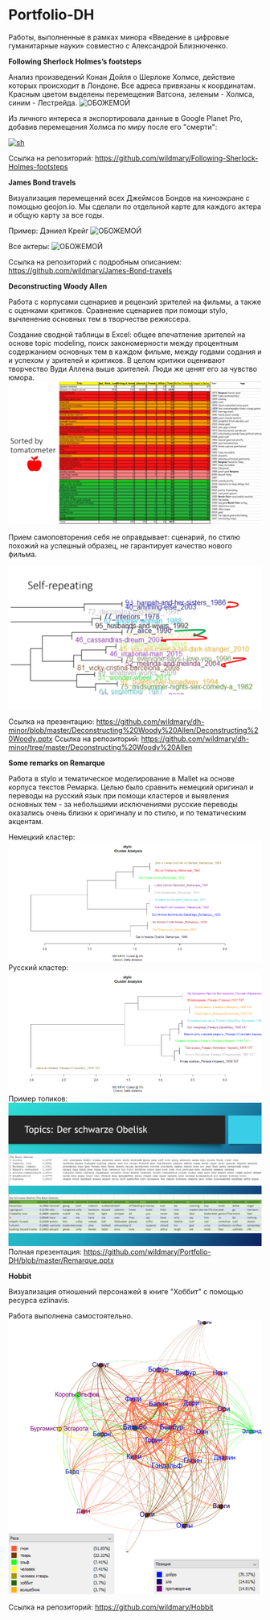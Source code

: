 # Portfolio-DH
Работы, выполненные в рамках минора «Введение в цифровые гуманитарные науки» совместно с Александрой Близнюченко.




**Following Sherlock Holmes’s footsteps**

Анализ  произведений Конан Дойля о Шерлоке Холмсе, действие которых происходит в Лондоне. 
Все адреса привязаны к координатам.
Красным цветом выделены перемещения Ватсона, зеленым - Холмса, синим - Лестрейда.
![ОБОЖЕМОЙ](https://github.com/wildmary/Following-Sherlock-Holmes-footsteps/blob/master/Ресурс%203%404x.png)

Из личного интереса я экспортировала данные в Google Planet Pro, добавив перемещения Холмса по миру после его "смерти":

[![sh](http://img.youtube.com/vi/2-Alh8kRXs4/0.jpg)](http://www.youtube.com/watch?v=2-Alh8kRXs4 "")

Ссылка на репозиторий: https://github.com/wildmary/Following-Sherlock-Holmes-footsteps

**James Bond travels**

Визуализация перемещений всех Джеймсов Бондов на киноэкране с помощью geojon.io. Мы сделали по отдельной карте для каждого актера и общую карту за все годы.

Пример: Дэниел Крейг
![ОБОЖЕМОЙ](https://github.com/wildmary/James-Bond-travels/blob/master/крейг.png)

Все актеры:
![ОБОЖЕМОЙ](https://github.com/wildmary/James-Bond-travels/blob/master/Безымянный.png)

Ссылка на репозиторий с подробным описанием: https://github.com/wildmary/James-Bond-travels


**Deconstructing Woody Allen**

Работа с корпусами сценариев и рецензий зрителей на фильмы, а также с оценками критиков. Сравнение сценариев при помощи stylo, вычленение основных тем в творчестве режиссера. 

Создание сводной таблицы в Excel: общее впечатление зрителей на основе topic modeling, поиск закономерности между процентным содержанием основных тем в каждом фильме, между годами содания и и успехом у зрителей и критиков. В целом критики оценивают творчество Вуди Аллена выше зрителей. Люди же ценят его за чувство юмора.
![ОБОЖЕМОЙ](https://github.com/wildmary/Portfolio-DH/blob/master/woody%20excel.jpg)

Прием самоповторения себя не оправдывает: сценарий, по стилю похожий на успешный образец, не гарантирует качество нового фильма.

![ОБОЖЕМОЙ](https://github.com/wildmary/Portfolio-DH/blob/master/_2X86KX8ak4.jpg)

Ссылка на презентацию: https://github.com/wildmary/dh-minor/blob/master/Deconstructing%20Woody%20Allen/Deconstructing%20Woody.pptx
Ссылка на репозиторий: https://github.com/wildmary/dh-minor/tree/master/Deconstructing%20Woody%20Allen 



**Some remarks on Remarque**

Работа в stylo и тематическое моделирование в Mallet на основе корпуса текстов Ремарка. Целью было сравнить немецкий оригинал и переводы на русский язык при помощи кластеров и выявления основных тем - за небольшими исключениями русские переводы оказались очень близки к оригиналу и по стилю, и по тематическим акцентам.

Немецкий кластер:
![ОБОЖЕМОЙ](https://github.com/wildmary/Portfolio-DH/blob/master/Рисунок2.png)
Русский кластер:
![ОБОЖЕМОЙ](https://github.com/wildmary/Portfolio-DH/blob/master/Рисунок1.png)
Пример топиков:
![ОБОЖЕМОЙ](https://github.com/wildmary/Portfolio-DH/blob/master/LfF1U-tib64.jpg)
Полная презентация: https://github.com/wildmary/Portfolio-DH/blob/master/Remarque.pptx



**Hobbit**

Визуализация отношений персонажей в книге "Хоббит" с помощью ресурса ezlinavis.

Работа выполнена самостоятельно.
![ОБОЖЕМОЙ](https://github.com/wildmary/Hobbit/blob/master/хоббит.png)

Ссылка на репозиторий: https://github.com/wildmary/Hobbit
